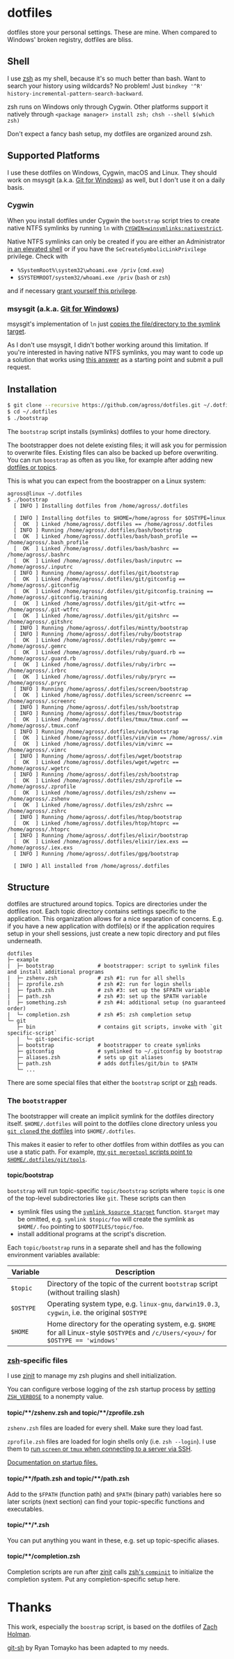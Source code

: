 # dotfiles

dotfiles store your personal settings. These are mine. When compared to Windows'
broken registry, dotfiles are bliss.

## Shell

I use [zsh](http://zsh.sourceforge.net/) as my shell, because it's so much
better than bash. Want to search your history using wildcards? No problem! Just
`bindkey '^R' history-incremental-pattern-search-backward`.

zsh runs on Windows only through Cygwin. Other platforms support it natively
through `<package manager> install zsh; chsh --shell $(which zsh)`

Don't expect a fancy bash setup, my dotfiles are organized around zsh.

## Supported Platforms

I use these dotfiles on Windows, Cygwin, macOS and Linux. They should work on
msysgit (a.k.a. [Git for Windows](https://git-scm.com/download/win)) as well,
but I don't use it on a daily basis.

### Cygwin

When you install dotfiles under Cygwin the `bootstrap` script tries to create
native NTFS symlinks by running `ln` with
[`CYGWIN=winsymlinks:nativestrict`](https://cygwin.com/cygwin-ug-net/using.html#pathnames-symlinks).

Native NTFS symlinks can only be created if you are either an Administrator
[in an elevated shell](http://stackoverflow.com/a/15330511/149264) or if you
have the `SeCreateSymbolicLinkPrivilege` privilege. Check with

* `%SystemRoot%\system32\whoami.exe /priv` (`cmd.exe`)
* `$SYSTEMROOT/system32/whoami.exe /priv` (`bash` or `zsh`)

and if necessary [grant yourself this privilege](http://security.stackexchange.com/a/10198).

### msysgit (a.k.a. [Git for Windows](https://git-scm.com/download/win))

msysgit's implementation of `ln` just
[copies the file/directory to the symlink target](https://groups.google.com/forum/#!topic/msysgit/_0QJUPgLm84).

As I don't use msysgit, I didn't bother working around this limitation. If
you're interested in having native NTFS symlinks, you may want to code up a
solution that works using
[this answer](http://stackoverflow.com/a/25394801/149264) as a starting point
and submit a pull request.

## Installation

```bash
$ git clone --recursive https://github.com/agross/dotfiles.git ~/.dotfiles
$ cd ~/.dotfiles
$ ./bootstrap
```

The `bootstrap` script installs (symlinks) dotfiles to your home directory.

The bootstrapper does not delete existing files; it will ask you for permission
to overwrite files. Existing files can also be backed up before overwriting.
You can run `boostrap` as often as you like, for example after adding new
[dotfiles or topics](#structure).

This is what you can expect from the boostrapper on a Linux system:

```
agross@linux ~/.dotfiles
$ ./bootstrap
  [ INFO ] Installing dotfiles from /home/agross/.dotfiles

  [ INFO ] Installing dotfiles to $HOME=/home/agross for $OSTYPE=linux
  [  OK  ] Linked /home/agross/.dotfiles == /home/agross/.dotfiles
  [ INFO ] Running /home/agross/.dotfiles/bash/bootstrap
  [  OK  ] Linked /home/agross/.dotfiles/bash/bash_profile == /home/agross/.bash_profile
  [  OK  ] Linked /home/agross/.dotfiles/bash/bashrc == /home/agross/.bashrc
  [  OK  ] Linked /home/agross/.dotfiles/bash/inputrc == /home/agross/.inputrc
  [ INFO ] Running /home/agross/.dotfiles/git/bootstrap
  [  OK  ] Linked /home/agross/.dotfiles/git/gitconfig == /home/agross/.gitconfig
  [  OK  ] Linked /home/agross/.dotfiles/git/gitconfig.training == /home/agross/.gitconfig.training
  [  OK  ] Linked /home/agross/.dotfiles/git/git-wtfrc == /home/agross/.git-wtfrc
  [  OK  ] Linked /home/agross/.dotfiles/git/gitshrc == /home/agross/.gitshrc
  [ INFO ] Running /home/agross/.dotfiles/mintty/bootstrap
  [ INFO ] Running /home/agross/.dotfiles/ruby/bootstrap
  [  OK  ] Linked /home/agross/.dotfiles/ruby/gemrc == /home/agross/.gemrc
  [  OK  ] Linked /home/agross/.dotfiles/ruby/guard.rb == /home/agross/.guard.rb
  [  OK  ] Linked /home/agross/.dotfiles/ruby/irbrc == /home/agross/.irbrc
  [  OK  ] Linked /home/agross/.dotfiles/ruby/pryrc == /home/agross/.pryrc
  [ INFO ] Running /home/agross/.dotfiles/screen/bootstrap
  [  OK  ] Linked /home/agross/.dotfiles/screen/screenrc == /home/agross/.screenrc
  [ INFO ] Running /home/agross/.dotfiles/ssh/bootstrap
  [ INFO ] Running /home/agross/.dotfiles/tmux/bootstrap
  [  OK  ] Linked /home/agross/.dotfiles/tmux/tmux.conf == /home/agross/.tmux.conf
  [ INFO ] Running /home/agross/.dotfiles/vim/bootstrap
  [  OK  ] Linked /home/agross/.dotfiles/vim/vim == /home/agross/.vim
  [  OK  ] Linked /home/agross/.dotfiles/vim/vimrc == /home/agross/.vimrc
  [ INFO ] Running /home/agross/.dotfiles/wget/bootstrap
  [  OK  ] Linked /home/agross/.dotfiles/wget/wgetrc == /home/agross/.wgetrc
  [ INFO ] Running /home/agross/.dotfiles/zsh/bootstrap
  [  OK  ] Linked /home/agross/.dotfiles/zsh/zprofile == /home/agross/.zprofile
  [  OK  ] Linked /home/agross/.dotfiles/zsh/zshenv == /home/agross/.zshenv
  [  OK  ] Linked /home/agross/.dotfiles/zsh/zshrc == /home/agross/.zshrc
  [ INFO ] Running /home/agross/.dotfiles/htop/bootstrap
  [  OK  ] Linked /home/agross/.dotfiles/htop/htoprc == /home/agross/.htoprc
  [ INFO ] Running /home/agross/.dotfiles/elixir/bootstrap
  [  OK  ] Linked /home/agross/.dotfiles/elixir/iex.exs == /home/agross/.iex.exs
  [ INFO ] Running /home/agross/.dotfiles/gpg/bootstrap

  [ INFO ] All installed from /home/agross/.dotfiles
```

## Structure

dotfiles are structured around topics. Topics are directories under the dotfiles
root. Each topic directory contains settings specific to the application. This
organization allows for a nice separation of concerns. E.g. if you have a new
application with dotfile(s) or if the application requires setup in your shell
sessions, just create a new topic directory and put files underneath.

```
dotfiles
├─ example
|  ├─ bootstrap              # bootstrapper: script to symlink files and install additional programs
|  ├─ zshenv.zsh             # zsh #1: run for all shells
|  ├─ zprofile.zsh           # zsh #2: run for login shells
|  ├─ fpath.zsh              # zsh #3: set up the $FPATH variable
|  ├─ path.zsh               # zsh #3: set up the $PATH variable
|  ├─ something.zsh          # zsh #4: additional setup (no guaranteed order)
|  └─ completion.zsh         # zsh #5: zsh completion setup
└─ git
   ├─ bin                    # contains git scripts, invoke with `git specific-script`
   |  └─ git-specific-script
   ├─ bootstrap              # bootstrapper to create symlinks
   ├─ gitconfig              # symlinked to ~/.gitconfig by bootstrap
   ├─ aliases.zsh            # sets up git aliases
   ├─ path.zsh               # adds dotfiles/git/bin to $PATH
   └─ ...
```

There are some special files that either the `bootstrap` script or
[zsh](#shell) reads.

### The `bootstrap`per

The bootstrapper will create an implicit symlink for the dotfiles directory
itself. `$HOME/.dotfiles` will point to the dotfiles clone directory unless you
[`git clone`d the dotfiles](#installation) into `$HOME/.dotfiles`.

This makes it easier to refer to other dotfiles from within dotfiles as you can
use a static path. For example, [my `git mergetool` scripts point to
`$HOME/.dotfiles/git/tools`](https://github.com/agross/dotfiles/blob/master/git/git-mergetools#L2).

#### topic/bootstrap

`bootstrap` will run topic-specific `topic/bootstrap` scripts where `topic` is one
of the top-level subdirectories like `git`. These scripts can then

* symlink files using the [`symlink $source $target`](https://github.com/agross/dotfiles/blob/master/bootstrap#L71)
  function. `$target` may be omitted, e.g. `symlink $topic/foo` will create the
  symlink as `$HOME/.foo` pointing to `$DOTFILES/topic/foo`.
* install additional programs at the script's discretion.

Each `topic/bootstrap` runs in a separate shell and has the following
environment variables available:

| Variable    | Description |
| ------------| ----------- |
| `$topic`    | Directory of the topic of the current `bootstrap` script (without trailing slash) |
| `$OSTYPE  ` | Operating system type, e.g. `linux-gnu`, `darwin19.0.3`, `cygwin`, i.e. the original `$OSTYPE` |
| `$HOME`     | Home directory for the operating system, e.g. `$HOME` for all Linux-style `$OSTYPE`s and `/c/Users/<you>/` for `$OSTYPE == 'windows'` |

### [zsh](#shell)-specific files

I use [zinit](https://github.com/zdharma-continuum/zinit) to manage my zsh
plugins and shell initialization.

You can configure verbose logging of the zsh startup process by
[setting `ZSH_VERBOSE`](https://github.com/agross/dotfiles/blob/master/zsh/zshenv#L4)
to a nonempty value.

#### topic/\*\*/zshenv.zsh and topic/\*\*/zprofile.zsh

`zshenv.zsh` files are loaded for every shell. Make sure they load fast.

`zprofile.zsh` files are loaded for login shells only (i.e. `zsh --login`).
I use them to [run `screen` or `tmux` when connecting to a server via SSH](https://github.com/agross/dotfiles/blob/master/ssh/zprofile.zsh).

[Documentation on startup files.](https://zsh.sourceforge.io/Intro/intro_3.html)

#### topic/\*\*/fpath.zsh and topic/\*\*/path.zsh

Add to the `$FPATH` (function path) and `$PATH` (binary path) variables here so
later scripts (next section) can find your topic-specific functions and
executables.

#### topic/\*\*/\*.zsh

You can put anything you want in these, e.g. set up topic-specific aliases.

#### topic/\*\*/completion.zsh

Completion scripts are run after [zinit](https://github.com/zdharma-continuum/zinit)
calls [zsh's `compinit`](http://zsh.sourceforge.net/Doc/Release/Completion-System.html)
to initialize the completion system. Put any completion-specific setup here.

# Thanks

This work, especially the `boostrap` script, is based on the dotfiles of
[Zach Holman](http://github.com/holman/dotfiles).

[git-sh](https://github.com/rtomayko/git-sh) by Ryan Tomayko has been adapted to
my needs.
